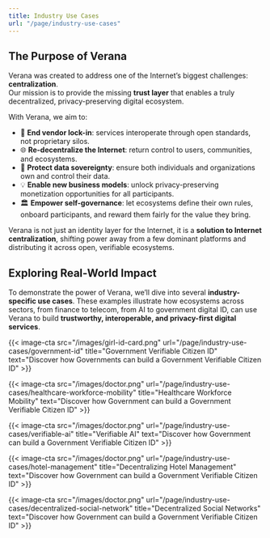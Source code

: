 ```yaml
---
title: Industry Use Cases
url: "/page/industry-use-cases"
---
```


## The Purpose of Verana

Verana was created to address one of the Internet’s biggest challenges: **centralization**.  
Our mission is to provide the missing **trust layer** that enables a truly decentralized, privacy-preserving digital ecosystem.

With Verana, we aim to:

- 🚫 **End vendor lock-in**: services interoperate through open standards, not proprietary silos.  
- 🌐 **Re-decentralize the Internet**: return control to users, communities, and ecosystems.  
- 🔐 **Protect data sovereignty**: ensure both individuals and organizations own and control their data.  
- 💡 **Enable new business models**: unlock privacy-preserving monetization opportunities for all participants.  
- 🏛 **Empower self-governance**: let ecosystems define their own rules, onboard participants, and reward them fairly for the value they bring.

Verana is not just an identity layer for the Internet, it is a **solution to Internet centralization**, shifting power away from a few dominant platforms and distributing it across open, verifiable ecosystems.

## Exploring Real-World Impact

To demonstrate the power of Verana, we’ll dive into several **industry-specific use cases**. These examples illustrate how ecosystems across sectors, from finance to telecom, from AI to government digital ID, can use Verana to build **trustworthy, interoperable, and privacy-first digital services**.

{{< image-cta src="/images/girl-id-card.png" url="/page/industry-use-cases/government-id" title="Government Verifiable Citizen ID" text="Discover how Governments can build a Government Verifiable Citizen ID" >}}

{{< image-cta src="/images/doctor.png" url="/page/industry-use-cases/healthcare-workforce-mobility" title="Healthcare Workforce Mobility" text="Discover how Government can build a Government Verifiable Citizen ID" >}}

{{< image-cta src="/images/doctor.png" url="/page/industry-use-cases/verifiable-ai" title="Verifiable AI" text="Discover how Government can build a Government Verifiable Citizen ID" >}}

{{< image-cta src="/images/doctor.png" url="/page/industry-use-cases/hotel-management" title="Decentralizing Hotel Management" text="Discover how Government can build a Government Verifiable Citizen ID" >}}

{{< image-cta src="/images/doctor.png" url="/page/industry-use-cases/decentralized-social-network" title="Decentralized Social Networks" text="Discover how Government can build a Government Verifiable Citizen ID" >}}
